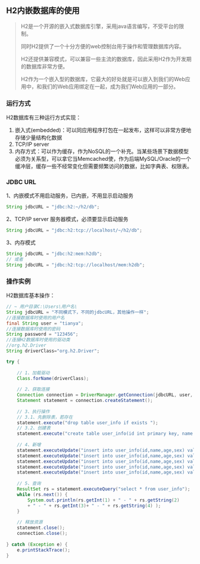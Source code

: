 

## H2内嵌数据库的使用



> H2是一个开源的嵌入式数据库引擎，采用java语言编写，不受平台的限制。
>
> 同时H2提供了一个十分方便的web控制台用于操作和管理数据库内容。
>
> H2还提供兼容模式，可以兼容一些主流的数据库，因此采用H2作为开发期的数据库非常方便。 
>
> H2作为一个嵌入型的数据库，它最大的好处就是可以嵌入到我们的Web应用中，和我们的Web应用绑定在一起，成为我们Web应用的一部分。



### 运行方式

H2数据库有三种运行方式实现：

1. 嵌入式(embedded)：可以同应用程序打包在一起发布，这样可以非常方便地存储少量结构化数据
2. TCP/IP server
3. 内存方式：可以作为缓存，作为NoSQL的一个补充。当某些场景下数据模型必须为关系型，可以拿它当Memcached使，作为后端MySQL/Oracle的一个缓冲层，缓存一些不经常变化但需要频繁访问的数据，比如字典表、权限表。



### JDBC URL



1、内嵌模式不用启动服务，已内嵌，不用显示启动服务

~~~java
String jdbcURL = "jdbc:h2:~/h2/db";
~~~



2、TCP/IP server 服务器模式，必须要显示启动服务

~~~java
String jdbcURL = "jdbc:h2:tcp://localhost/~/h2/db";
~~~

3、内存模式 

~~~java
String jdbcURL = "jdbc:h2:mem:h2db";
// 或者
String jdbcURL = "jdbc:h2:tcp://localhost/mem:h2db";
~~~



### 操作实例

H2数据库基本操作：

~~~java
// ~ 用户目录C:\Users\用户名\
String jdbcURL = "不同模式下，不同的jdbcURL，其他操作一样";
//连接数据库时使用的用户名
final String user = "tianya";
//连接数据库时使用的密码
String password = "123456";
//连接H2数据库时使用的驱动类
//org.h2.Driver 
String driverClass="org.h2.Driver";

try {
	
	// 1、加载驱动
	Class.forName(driverClass);
	
	// 2、获取连接
	Connection connection = DriverManager.getConnection(jdbcURL, user, password);
	Statement statement = connection.createStatement();
	
	// 3、执行操作
	// 3.1、先删除表，若存在
	statement.execute("drop table user_info if exists ");
	// 3.2、创建表
	statement.execute("create table user_info(id int primary key, name varchar(10), age int , sex varchar(2) )");
	
	// 4、新增
	statement.executeUpdate("insert into user_info(id,name,age,sex) values(1,'张三',23,'男' )");
	statement.executeUpdate("insert into user_info(id,name,age,sex) values(2,'李四',25,'男' )");
	statement.executeUpdate("insert into user_info(id,name,age,sex) values(3,'王五',33,'男' )");
	statement.executeUpdate("insert into user_info(id,name,age,sex) values(4,'珠帘',23,'女' )");
	statement.executeUpdate("insert into user_info(id,name,age,sex) values(5,'鲤鱼',20,'女' )");
	
	// 5、查询
	ResultSet rs = statement.executeQuery("select * from user_info");
	while (rs.next()) {
		System.out.println(rs.getInt(1) + " - " + rs.getString(2) 
		+ " - " + rs.getInt(3)+ " - " + rs.getString(4) );
	}
	
	// 释放资源
	statement.close();
	connection.close();
	
} catch (Exception e) {
	e.printStackTrace();
}
~~~









